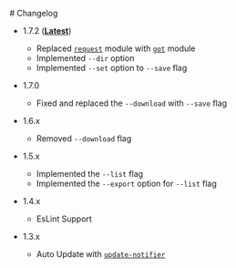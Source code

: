 # Changelog
- 1.7.2 ([**Latest**][latest])
	* Replaced [`request`](https://github/request/request) module with [`got`](https://github.com/sindresorhus/got) module
	* Implemented `--dir` option
	* Implemented `--set` option to `--save` flag
- 1.7.0
	* Fixed and replaced the `--download` with `--save` flag
- 1.6.x
	* Removed `--download` flag
- 1.5.x
	* Implemented the `--list` flag
	* Implemented the `--export` option for `--list` flag
- 1.4.x
	* EsLint Support
- 1.3.x
	* Auto Update with [`update-notifier`](https://github,com/sindresorhus/updupdate-notifier)

	[latest]: https://github.com/rawnly/splash-cli/releases/latest
